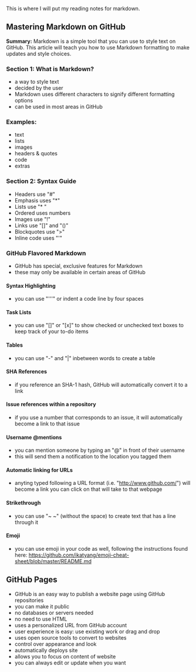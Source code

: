 This is where I will put my reading notes for markdown. 

## Mastering Markdown on GitHub
**Summary:** Markdown is a simple tool that you can use to style text on GitHub. This article will teach you how to use Markdown formatting to make updates and style choices. 
### Section 1: What is Markdown?
- a way to style text
- decided by the user
- Markdown uses different characters to signify different formatting options
- can be used in most areas in GitHub
### Examples:
- text
- lists
- images
- headers & quotes
- code
- extras

### Section 2: Syntax Guide
- Headers use "#"
- Emphasis uses "*" 
- Lists use "* "
- Ordered uses numbers
- Images use "!"
- Links use "[]" and "()"
- Blockquotes use ">"
- Inline code uses "'"
### GitHub Flavored Markdown
- GitHub has special, exclusive features for Markdown
- these may only be available in certain areas of GitHub
#### Syntax Highlighting
- you can use "'''" or indent a code line by four spaces
#### Task Lists
- you can use "[]" or "[x]" to show checked or unchecked text boxes to keep track of your to-do items
#### Tables
- you can use "-" and "|" inbetween words to create a table
#### SHA References
- if you reference an SHA-1 hash, GitHub will automatically convert it to a link 
#### Issue references within a repository
- if  you use a number that corresponds to an issue, it will automatically become a link to that issue
#### Username @mentions
- you can mention someone by typing an "@" in front of their username
- this will send them a notification to the location you tagged them
#### Automatic linking for URLs
- anyting typed following a URL format (i.e. "http://www.github.com/") will become a link you can click on that will take to that webpage
#### Strikethrough
- you can use "~ ~" (without the space) to create text that has a line through it
#### Emoji
- you can use emoji in your code as well, following the instructions found here: https://github.com/ikatyang/emoji-cheat-sheet/blob/master/README.md


## GitHub Pages
- GitHub is an easy way to publish a website page using GitHub repositories
- you can make it public
- no databases or servers needed
- no need to use HTML
- uses a personalized URL from GitHub account
- user experience is easy: use existing work or drag and drop
- uses open source tools to convert to websites
- control over appearance and look
- automatically deploys site
- allows you to focus on content of website
- you can always edit or update when you want
